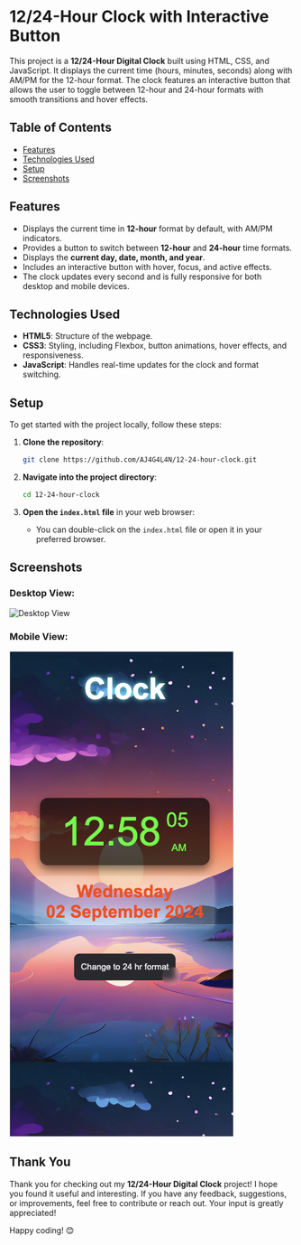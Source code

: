 # 12/24-Hour Clock with Interactive Button

This project is a **12/24-Hour Digital Clock** built using HTML, CSS, and JavaScript. It displays the current time (hours, minutes, seconds) along with AM/PM for the 12-hour format. The clock features an interactive button that allows the user to toggle between 12-hour and 24-hour formats with smooth transitions and hover effects.

## Table of Contents
- [Features](#features)
- [Technologies Used](#technologies-used)
- [Setup](#setup)
- [Screenshots](#screenshots)

## Features
- Displays the current time in **12-hour** format by default, with AM/PM indicators.
- Provides a button to switch between **12-hour** and **24-hour** time formats.
- Displays the **current day, date, month, and year**.
- Includes an interactive button with hover, focus, and active effects.
- The clock updates every second and is fully responsive for both desktop and mobile devices.

## Technologies Used
- **HTML5**: Structure of the webpage.
- **CSS3**: Styling, including Flexbox, button animations, hover effects, and responsiveness.
- **JavaScript**: Handles real-time updates for the clock and format switching.

## Setup

To get started with the project locally, follow these steps:

1. **Clone the repository**:
    ```bash
    git clone https://github.com/AJ4G4L4N/12-24-hour-clock.git
    ```

2. **Navigate into the project directory**:
    ```bash
    cd 12-24-hour-clock
    ```

3. **Open the `index.html` file** in your web browser:
    - You can double-click on the `index.html` file or open it in your preferred browser.

## Screenshots

### Desktop View:
![Desktop View](img/desktop-view.png)

### Mobile View:
![Mobile View](img/mobile-view.png)

## Thank You

Thank you for checking out my **12/24-Hour Digital Clock** project! I hope you found it useful and interesting. If you have any feedback, suggestions, or improvements, feel free to contribute or reach out. Your input is greatly appreciated!

Happy coding! 😊

